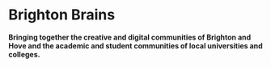 # Brighton Brains

**Bringing together the creative and digital communities of Brighton and Hove and the academic and student communities of local universities and colleges.**
